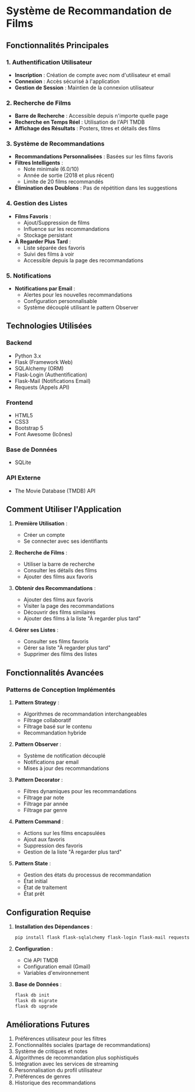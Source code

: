 # Système de Recommandation de Films

## Fonctionnalités Principales

### 1. Authentification Utilisateur
- **Inscription** : Création de compte avec nom d'utilisateur et email
- **Connexion** : Accès sécurisé à l'application
- **Gestion de Session** : Maintien de la connexion utilisateur

### 2. Recherche de Films
- **Barre de Recherche** : Accessible depuis n'importe quelle page
- **Recherche en Temps Réel** : Utilisation de l'API TMDB
- **Affichage des Résultats** : Posters, titres et détails des films

### 3. Système de Recommandations
- **Recommandations Personnalisées** : Basées sur les films favoris
- **Filtres Intelligents** :
  - Note minimale (6.0/10)
  - Année de sortie (2018 et plus récent)
  - Limite de 20 films recommandés
- **Élimination des Doublons** : Pas de répétition dans les suggestions

### 4. Gestion des Listes
- **Films Favoris** :
  - Ajout/Suppression de films
  - Influence sur les recommandations
  - Stockage persistant
- **À Regarder Plus Tard** :
  - Liste séparée des favoris
  - Suivi des films à voir
  - Accessible depuis la page des recommandations

### 5. Notifications
- **Notifications par Email** :
  - Alertes pour les nouvelles recommandations
  - Configuration personnalisable
  - Système découplé utilisant le pattern Observer

## Technologies Utilisées

### Backend
- Python 3.x
- Flask (Framework Web)
- SQLAlchemy (ORM)
- Flask-Login (Authentification)
- Flask-Mail (Notifications Email)
- Requests (Appels API)

### Frontend
- HTML5
- CSS3
- Bootstrap 5
- Font Awesome (Icônes)

### Base de Données
- SQLite

### API Externe
- The Movie Database (TMDB) API

## Comment Utiliser l'Application

1. **Première Utilisation** :
   - Créer un compte
   - Se connecter avec ses identifiants

2. **Recherche de Films** :
   - Utiliser la barre de recherche
   - Consulter les détails des films
   - Ajouter des films aux favoris

3. **Obtenir des Recommandations** :
   - Ajouter des films aux favoris
   - Visiter la page des recommandations
   - Découvrir des films similaires
   - Ajouter des films à la liste "À regarder plus tard"

4. **Gérer ses Listes** :
   - Consulter ses films favoris
   - Gérer sa liste "À regarder plus tard"
   - Supprimer des films des listes

## Fonctionnalités Avancées

### Patterns de Conception Implémentés

1. **Pattern Strategy** :
   - Algorithmes de recommandation interchangeables
   - Filtrage collaboratif
   - Filtrage basé sur le contenu
   - Recommandation hybride

2. **Pattern Observer** :
   - Système de notification découplé
   - Notifications par email
   - Mises à jour des recommandations

3. **Pattern Decorator** :
   - Filtres dynamiques pour les recommandations
   - Filtrage par note
   - Filtrage par année
   - Filtrage par genre

4. **Pattern Command** :
   - Actions sur les films encapsulées
   - Ajout aux favoris
   - Suppression des favoris
   - Gestion de la liste "À regarder plus tard"

5. **Pattern State** :
   - Gestion des états du processus de recommandation
   - État initial
   - État de traitement
   - État prêt

## Configuration Requise

1. **Installation des Dépendances** :
   ```bash
   pip install flask flask-sqlalchemy flask-login flask-mail requests python-dotenv
   ```

2. **Configuration** :
   - Clé API TMDB
   - Configuration email (Gmail)
   - Variables d'environnement

3. **Base de Données** :
   ```bash
   flask db init
   flask db migrate
   flask db upgrade
   ```

## Améliorations Futures

1. Préférences utilisateur pour les filtres
2. Fonctionnalités sociales (partage de recommandations)
3. Système de critiques et notes
4. Algorithmes de recommandation plus sophistiqués
5. Intégration avec les services de streaming
6. Personnalisation du profil utilisateur
7. Préférences de genres
8. Historique des recommandations 